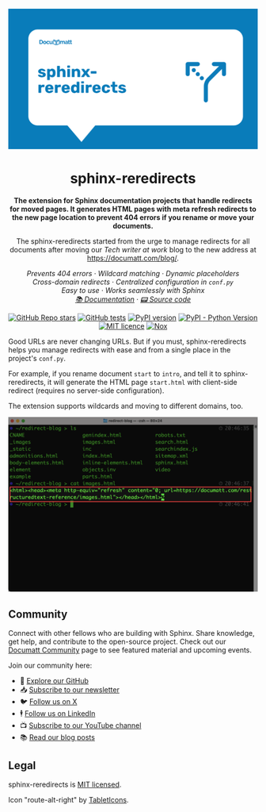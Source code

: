 <div align="center">

![Project hero image](https://github.com/documatt/sphinx-reredirects/blob/main/docs/_static/hero.svg?raw=true)

# sphinx-reredirects

<!-- Major intro -->

**The extension for Sphinx documentation projects that handle redirects for moved pages. It generates HTML pages with meta refresh redirects to the new page location to prevent 404 errors if you rename or move your documents.**

<!-- Minor intro -->

The sphinx-reredirects started from the urge to manage redirects for all documents after moving our _Tech writer at work_ blog to the new address at https://documatt.com/blog/.

<!-- Highlights in points -->

_Prevents 404 errors · Wildcard matching · Dynamic placeholders_\
_Cross-domain redirects · Centralized configuration in `conf.py`_\
_Easy to use · Works seamlessly with Sphinx_\
_[📚 Documentation](https://documatt.com/sphinx-reredirects) · [📟 Source code](https://github.com/documatt/sphinx-reredirects)_

<!-- Badges -->

[![GitHub Repo stars](https://img.shields.io/github/stars/documatt/sphinx-reredirects?style=flat&logo=github&labelColor=097cba&color=163B36)](https://github.com/documatt/sphinx-reredirects)
[![GitHub tests](https://github.com/documatt/sphinx-reredirects/actions/workflows/test.yml/badge.svg)](https://github.com/documatt/sphinx-reredirects/actions/workflows/test.yml)
[![PyPI version](https://img.shields.io/pypi/v/sphinx-reredirects?labelColor=097cba&color=163B36)](https://pypi.org/project/sphinx-reredirects/)
[![PyPI - Python Version](https://img.shields.io/pypi/pyversions/sphinx-reredirects?labelColor=097cba&color=163B36)](https://pypi.org/project/sphinx-reredirects/)
[![MIT licence](https://img.shields.io/badge/license-MIT-blue?labelColor=097cba&color=163B36)](https://raw.githubusercontent.com/documatt/sphinx-reredirects/refs/heads/main/LICENSE)
[![Nox](https://img.shields.io/badge/%F0%9F%A6%8A-Nox-D85E00.svg)](https://github.com/wntrblm/nox)

</div>

<!-- Very short intro -->

Good URLs are never changing URLs. But if you must, sphinx-reredirects helps you manage redirects with ease and from a single place in the project's `conf.py`.

For example, if you rename document `start` to `intro`, and tell it to sphinx-reredirects, it will generate the HTML page `start.html` with client-side redirect (requires no server-side configuration).

The extension supports wildcards and moving to different domains, too.

<!-- Screenshot / video -->

![Terminal showing `cat images.html` ( content of generated redirect HTML file)](https://github.com/documatt/sphinx-reredirects/blob/main/docs/_static/screenshot.png?raw=true)

## Community

Connect with other fellows who are building with Sphinx. Share knowledge, get help,
and contribute to the open-source project. Check out
our [Documatt Community](https://documatt.com/community) page to see featured material and upcoming events.

Join our community here:

- 🌟 [Explore our GitHub](https://github.com/documatt)
- 📥 [Subscribe to our newsletter](https://documatt.com/newsletter-signup/)
- 🐦 [Follow us on X](https://x.com/documattcom)
- 🕴️ [Follow us on LinkedIn](https://www.linkedin.com/company/documattcom)
- 📺 [Subscribe to our YouTube channel](https://www.youtube.com/@Documatt)
- 📚 [Read our blog posts](https://documatt.com/blog)

## Legal

sphinx-reredirects is [MIT licensed](https://raw.githubusercontent.com/documatt/sphinx-reredirects/refs/heads/main/LICENSE).

Icon "route-alt-right" by [TabletIcons](https://tablericons.com/icon/route-alt-right).
